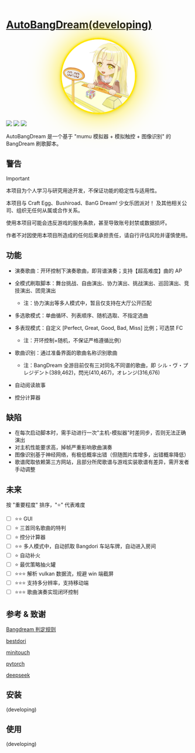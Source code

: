 # [AutoBangDream(developing)](https://github.com/MoYuFang/AutoBangDream)

<div align="center">
  <a href="https://github.com/MoYuFang/AutoBangDream">
    <img src="kokoro(nbg).png" width="200" height="200" style="
      border-radius: 50%; 
      border: 4px solid #ffe600; 
      box-shadow:
       	0 0 0px #ffe600,
  		0 0 5px #ffe600,
  		0 0 80px #ffe600,
  		0 4px 12px rgba(0,0,0,0.15);
      transition: all 0.3s ease;
    ">
  </a>
</div>

![](https://img.shields.io/badge/version-0.1.0-blue) ![](https://img.shields.io/badge/license-MIT-green) ![](https://img.shields.io/badge/python-3.8%252B-blue)


AutoBangDream 是一个基于 "mumu 模拟器 + 模拟触控 + 图像识别" 的 BangDream 刷歌脚本。

## 警告

> [!IMPORTANT]
> 本项目为个人学习与研究用途开发，不保证功能的稳定性与适用性。
>
> 本项目与 Craft Egg、Bushiroad、BanG Dream! 少女乐团派对！ 及其他相关公司、组织无任何从属或合作关系。
>
> 使用本项目可能会违反游戏的服务条款，甚至导致账号封禁或数据损坏。
>
> 作者不对因使用本项目所造成的任何后果承担责任，请自行评估风险并谨慎使用。

## 功能
- 演奏歌曲：开环控制下演奏歌曲，即背谱演奏；支持【超高难度】曲的 AP

- 全模式刷取脚本：舞台挑战、自由演出、协力演出、挑战演出、巡回演出、竞技演出、团竞演出
  - 注：协力演出等多人模式中，暂且仅支持在大厅公开匹配

- 多选歌模式：单曲循环、列表顺序、随机选取、不指定选曲

- 多表现模式：自定义 [Perfect, Great, Good, Bad, Miss] 比例；可选禁 FC
  - 注：开环控制+随机，不保证严格遵循比例）

- 歌曲识别：通过准备界面的歌曲名称识别歌曲
  - 注：BangDream 全游目前仅有三对同名不同谱的歌曲，即 シル・ヴ・プレジデント(389,462)，閃光(410,467)，オレンジ(316,676)

- 自动阅读故事

- 控分计算器

## 缺陷
- 在每次启动脚本时，需手动进行一次"主机-模拟器"时差同步，否则无法正确演出
- 对主机性能要求高，掉帧严重影响歌曲演奏
- 图像识别基于神经网络，有极低概率出错（但随图片库增多，出错概率降低）
- 歌谱爬取依赖第三方网站，且部分所爬歌谱与游戏实装歌谱有差异，需开发者手动调整

## 未来
按 "重要程度" 排序，"⭐️" 代表难度
- [ ] ⭐️⭐️ GUI
- [ ] ⭐️ 三首同名歌曲的特判
- [ ] ⭐️ 控分计算器
- [ ] ⭐️⭐️ 多人模式中，自动抓取 Bangdori 车站车牌，自动进入房间
- [ ] ⭐️ 自动补火
- [ ] ⭐️ 最优策略抽火罐
- [ ] ⭐️⭐️⭐️ 解析 vulkan 数据流，规避 win 端截屏 
- [ ] ⭐️⭐️⭐️ 支持多分辨率，支持移动端
- [ ] ⭐️⭐️⭐️ 歌曲演奏实现闭环控制

## 参考 & 致谢

[Bangdream 判定规则](https://bbs.nga.cn/read.php?tid=37717081&rand=669)

[bestdori](https://bestdori.com/info/songs/)

[minitouch](https://github.com/openstf/minitouch)

[pytorch](https://github.com/pytorch/pytorch)

[deepseek](https://chat.deepseek.com/)

## 安装

(developing)

## 使用

(developing)
